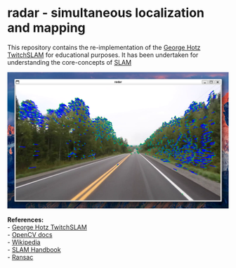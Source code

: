 # radar - simultaneous localization and mapping
This repository contains the re-implementation of the [George Hotz
TwitchSLAM]("https://github.com/geohot/twitchslam") for educational
purposes. It has been undertaken for understanding the core-concepts of
[SLAM]("https://en.wikipedia.org/wiki/Simultaneous_localization_and_mapping")

![orb](https://github.com/reddykartik18/radar/blob/master/resources/orb.png)

**References:**  
    - [George Hotz TwitchSLAM](https://github.com/geohot/twitchslam)  
    - [OpenCV docs](https://docs.opencv.org/)  
    - [Wikipedia](https://en.wikipedia.org/wiki/Simultaneous_localization_and_mapping)  
    - [SLAM Handbook](https://github.com/SLAM-Handbook-contributors/slam-handbook-public-release.git)  
    - [Ransac](https://scikit-image.org/docs/stable/auto_examples/transform/plot_ransac.html)  

